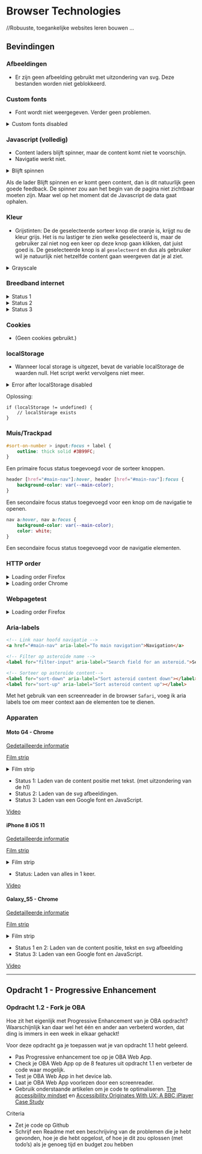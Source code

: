 # Browser Technologies
//Robuuste, toegankelijke websites leren bouwen …

## Bevindingen
### Afbeeldingen
* Er zijn geen afbeelding gebruikt met uitzondering van svg. Deze bestanden worden niet geblokkeerd.
### Custom fonts
* Font wordt niet weergegeven. Verder geen problemen.

<details>
    <summary>Custom fonts disabled</summary>
    <img src="https://iiyama12.github.io/browser-technologies-1/opdracht1/readme-content/custom-font.png" alt="custom font">
</details>

### Javascript (volledig)
* Content laders blijft spinner, maar de content komt niet te voorschijn.
* Navigatie werkt niet.

<details>
    <summary>Blijft spinnen</summary>
    <img src="https://iiyama12.github.io/browser-technologies-1/opdracht1/readme-content/loading.png" alt="Blijft spinnen">
</details>

Als de lader Blijft spinnen en er komt geen content, dan is dit natuurlijk geen goede feedback. De spinner zou aan het begin van de pagina niet zichtbaar moeten zijn. Maar wel op het moment dat de Javascript de data gaat ophalen.

### Kleur
* Grijstinten: De de geselecteerde sorteer knop die oranje is, krijgt nu de kleur grijs. Het is nu lastiger te zien welke geselecteerd is, maar de gebruiker zal niet nog een keer op deze knop gaan klikken, dat juist goed is. De geselecteerde knop is al `geselecteerd` en dus als gebruiker wil je natuurlijk niet hetzelfde content gaan weergeven dat je al ziet.

<details>
    <summary>Grayscale</summary>
    <img src="https://iiyama12.github.io/browser-technologies-1/opdracht1/readme-content/grayscale.png" alt="Grayscale">
</details>


### Breedband internet

<details>
    <summary>Status 1</summary>
    <p>Basis content wordt getoond, met uitzondering van:</p>
    <ul>
        <li>De `Sort by:` lijst, deze wordt door JavaScript toegevoegd.</li>
        <li>Pagina titel, deze is op een Google font aan het wachten.</li>
    </ul>
    <img src="https://iiyama12.github.io/browser-technologies-1/opdracht1/readme-content/bandwidth1.png" alt="Bandwidth state1">

</details>
<details>
    <summary>Status 2</summary>
    <p>Vervolgens is de JavaScript en font geladen.</p>
    <img src="https://iiyama12.github.io/browser-technologies-1/opdracht1/readme-content/bandwidth2.png" alt="Bandwidth state2">

</details>
<details>
    <summary>Status 3</summary>
    <p>De aanvraag naar de API is teruggestuurd.</p>
    <img src="https://iiyama12.github.io/browser-technologies-1/opdracht1/readme-content/bandwidth3.png" alt="Bandwidth state3">
</details>

### Cookies
* (Geen cookies gebruikt.)

### localStorage
* Wanneer local storage is uitgezet, bevat de variable localStorage de waarden null. Het script werkt vervolgens niet meer.

<details>
    <summary>Error after localStorage disabled</summary>
    <img src="https://iiyama12.github.io/browser-technologies-1/opdracht1/readme-content/localstorage-null.png" alt="Error after localStorage disabled">
</details>

Oplossing:
```JS
if (localStorage != undefined) {
    // localStorage exists
}
```

### Muis/Trackpad

```CSS
#sort-on-number > input:focus + label {
    outline: thick solid #3B99FC;
}
```
Een primaire focus status toegevoegd voor de sorteer knoppen.

```CSS
header [href="#main-nav"]:hover, header [href="#main-nav"]:focus {
    background-color: var(--main-color);
}
```
Een secondaire focus status toegevoegd voor een knop om de navigatie te openen.


```CSS
nav a:hover, nav a:focus {
    background-color: var(--main-color);
    color: white;
}
```
Een secondaire focus status toegevoegd voor de navigatie elementen.


### HTTP order
<details>
    <summary>Loading order Firefox</summary>
    <img src="https://iiyama12.github.io/browser-technologies-1/opdracht1/readme-content/loading-order-firefox.png" alt="Loading order">
</details>
<details>
    <summary>Loading order Chrome</summary>
    <img src="https://iiyama12.github.io/browser-technologies-1/opdracht1/readme-content/loading-order-chrome.png" alt="Loading order">
</details>

### Webpagetest
<details>
    <summary>Loading order Firefox</summary>
    <img src="https://iiyama12.github.io/browser-technologies-1/opdracht1/readme-content/webpagetest.png" alt="Webpagetest">
</details>


### Aria-labels
```HTML
<!-- Link naar hoofd navigatie -->
<a href="#main-nav" aria-label="To main navigation">Navigation</a>

<!-- Filter op asteroïde name -->
<label for="filter-input" aria-label="Search field for an asteroid.">Search:</label>

<!-- Sorteer op asteroïde content-->
<label for="sort-down" aria-label="Sort asteroid content down"></label>
<label for="sort-up" aria-label="Sort asteroid content up"></label>
```

Met het gebruik van een screenreader in de browser `Safari`, voeg ik aria labels toe om meer context aan de elementen toe te dienen.

### Apparaten

#### Moto G4 - Chrome
[Gedetailleerde informatie](https://www.webpagetest.org/result/180315_92_5ddc8b3b8bc4062373c74b4babbdf9a3/)

[Film strip](https://www.webpagetest.org/video/compare.php?tests=180315_92_5ddc8b3b8bc4062373c74b4babbdf9a3-r:1-c:0)

<details>
    <summary>Film strip</summary>
    <img alt="Status 1" src="https://www.webpagetest.org/results/18/03/15/92/5ddc8b3b8bc4062373c74b4babbdf9a3/video_1/ms_001467.jpg">
    <p>62% - 1.5s </p>
    <img alt="Status 2" src="https://www.webpagetest.org/results/18/03/15/92/5ddc8b3b8bc4062373c74b4babbdf9a3/video_1/ms_001534.jpg">
    <p>62% - 1.6s</p>
    <img alt="Status 3" src="https://www.webpagetest.org/results/18/03/15/92/5ddc8b3b8bc4062373c74b4babbdf9a3/video_1/ms_001678.jpg">
    <p>100% - 1.7s</p>
</details>

* Status 1: Laden van de content positie met tekst. (met uitzondering van de h1)
* Status 2: Laden van de svg afbeeldingen.
* Status 3: Laden van een Google font en JavaScript.



[Video](https://www.webpagetest.org/video/view.php?id=180315_DG_830cc767a5826f7919688cda71fca659.1.0&embed=1&width=408&height=592)

#### iPhone 8 iOS 11
[Gedetailleerde informatie](https://www.webpagetest.org/result/180315_E7_5515b7f027756cbcca4e3606e60243b6/)

[Film strip](https://www.webpagetest.org/video/compare.php?tests=180315_E7_5515b7f027756cbcca4e3606e60243b6-r:1-c:0)

<details>
    <summary>Film strip</summary>
    <img alt="Status 1" src="https://www.webpagetest.org/results/18/03/15/E7/5515b7f027756cbcca4e3606e60243b6/video_1/ms_001117.jpg">
    <p>100% - 1.2s</p>
</details>

* Status: Laden van alles in 1 keer.


[Video](https://www.webpagetest.org/results/video/18/03/15/E7/5515b7f027756cbcca4e3606e60243b6.1.0/video.mp4)


#### Galaxy_S5 - Chrome
[Gedetailleerde informatie](https://www.webpagetest.org/result/180315_DG_830cc767a5826f7919688cda71fca659/)

[Film strip](https://www.webpagetest.org/video/compare.php?tests=180315_DG_830cc767a5826f7919688cda71fca659-r:1-c:0)

<details style="display:flex">
    <summary>Film strip</summary>
    <img alt="Status 1" src="https://www.webpagetest.org/results/18/03/15/DG/830cc767a5826f7919688cda71fca659/video_1/ms_001188.jpg">
    <p>58% - 1.2s</p>
    <img alt="Status 2" src="https://www.webpagetest.org/results/18/03/15/DG/830cc767a5826f7919688cda71fca659/video_1/ms_001188.jpg">
    <p>58% - 1.4s</p>
    <img alt="Status 3" src="https://www.webpagetest.org/results/18/03/15/DG/830cc767a5826f7919688cda71fca659/video_1/ms_001422.jpg">
    <p>100% - 1.5s</p>
</details>

* Status 1 en 2: Laden van de content positie, tekst en svg afbeelding
* Status 3: Laden van een Google font en JavaScript.

[Video](https://www.webpagetest.org/results/video/18/03/15/DG/830cc767a5826f7919688cda71fca659.1.0/video.mp4)

-----------------




## Opdracht 1 - Progressive Enhancement


### Opdracht 1.2 - Fork je OBA
Hoe zit het eigenlijk met Progressive Enhancement van je OBA opdracht? Waarschijnlijk kan daar wel het één en ander aan verbeterd worden, dat ding is immers in een week in elkaar gehackt!

Voor deze opdracht ga je toepassen wat je van opdracht 1.1 hebt geleerd.
- Pas Progressive enhancement toe op je OBA Web App.
- Check je OBA Web App op de 8 features uit opdracht 1.1 en verbeter de code waar mogelijk.
- Test  je OBA Web App in het device lab.
- Laat je OBA Web App voorlezen door een screenreader.
- Gebruik onderstaande artikelen om je code te optimaliseren.
[The accessibility mindset](https://24ways.org/2015/the-accessibility-mindset/) en [Accessibility Originates With UX: A BBC iPlayer Case Study](https://www.smashingmagazine.com/2015/02/bbc-iplayer-accessibility-case-study/)

Criteria
- Zet je code op Github
- Schrijf een Readme met een beschrijving van de problemen die je hebt gevonden, hoe je die hebt opgelost, of hoe je dit zou oplossen (met todo’s) als je genoeg tijd en budget zou hebben
